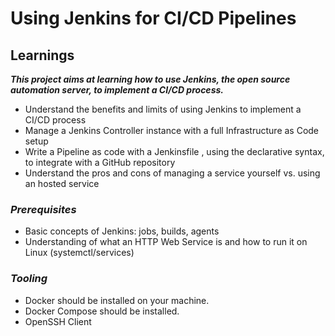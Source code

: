 # **Using Jenkins for CI/CD Pipelines**

## **Learnings**

**_This project aims at learning how to use Jenkins, the open source automation server, to implement a CI/CD process._**

- Understand the benefits and limits of using Jenkins to implement a CI/CD process
- Manage a Jenkins Controller instance with a full Infrastructure as Code setup
- Write a Pipeline as code with a Jenkinsfile , using the declarative syntax, to integrate with a GitHub repository
- Understand the pros and cons of managing a service yourself vs. using an hosted service

### **_Prerequisites_**

- Basic concepts of Jenkins: jobs, builds, agents
- Understanding of what an HTTP Web Service is and how to run it on Linux (systemctl/services)

### **_Tooling_**

- Docker should be installed on your machine.
- Docker Compose should be installed.
- OpenSSH Client
